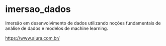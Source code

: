 # imersao_dados

Imersão em desenvolvimento de dados utilizando noções fundamentais de análise de dados e modelos de machine learning.

https://www.alura.com.br/
